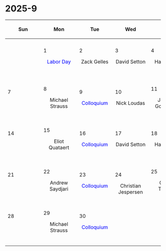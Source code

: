# 2025-9

|<div style='max-width:100px;width:100px'><p>Sun</p></div>|<div style='max-width:100px;width:100px'><p>Mon</p></div>|<div style='max-width:100px;width:100px'><p>Tue</p></div>|<div style='max-width:100px;width:100px'><p>Wed</p></div>|<div style='max-width:100px;width:100px'><p>Thu</p></div>|<div style='max-width:100px;width:100px'><p>Fri</p></div>|<div style='max-width:100px;width:100px'><p>Sat</p></div>|
|:-:|:-:|:-:|:-:|:-:|:-:|:-:|
|<p><br/><br/></p> |<p align='left'>1</p><p><span style='color:blue'>Labor Day</span><br/><br/></p>|<p align='left'>2</p><p>Zack Gelles<br/><br/></p>|<p align='left'>3</p><p>David Setton<br/><br/></p>|<p align='left'>4</p><p>Hanpu Liu<br/><br/></p>|<p align='left'>5</p><p>Zack Andalman<br/><br/></p>|<p align='left'>6</p><p><br/><br/></p>|
|<p align='left'>7</p><p><br/><br/></p>|<p align='left'>8</p><p>Michael Strauss<br/><br/></p>|<p align='left'>9</p><p><span style='color:blue'>Colloquium</span><br/><br/></p>|<p align='left'>10</p><p>Nick Loudas<br/><br/></p>|<p align='left'>11</p><p>Jeremy Goodman<br/><br/></p>|<p align='left'>12</p><p>Andrew Saydjari<br/><br/></p>|<p align='left'>13</p><p><br/><br/></p>|
|<p align='left'>14</p><p><br/><br/></p>|<p align='left'>15</p><p>Eliot Quataert<br/><br/></p>|<p align='left'>16</p><p><span style='color:blue'>Colloquium</span><br/><br/></p>|<p align='left'>17</p><p>David Setton<br/><br/></p>|<p align='left'>18</p><p>Hanpu Liu<br/><br/></p>|<p align='left'>19</p><p>Rajsekhar<br/> Mohapatra</p>|<p align='left'>20</p><p><br/><br/></p>|
|<p align='left'>21</p><p><br/><br/></p>|<p align='left'>22</p><p>Andrew Saydjari<br/><br/></p>|<p align='left'>23</p><p><span style='color:blue'>Colloquium</span><br/><br/></p>|<p align='left'>24</p><p>Christian<br/> Jespersen</p>|<p align='left'>25</p><p>Grace Telford<br/><br/></p>|<p align='left'>26</p><p>Eliot Quataert<br/><br/></p>|<p align='left'>27</p><p><br/><br/></p>|
|<p align='left'>28</p><p><br/><br/></p>|<p align='left'>29</p><p>Michael Strauss<br/><br/></p>|<p align='left'>30</p><p><span style='color:blue'>Colloquium</span><br/><br/></p>|<p><br/><br/></p> |<p><br/><br/></p> |<p><br/><br/></p> |<p><br/><br/></p> |

